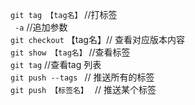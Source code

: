 `git tag 【tag名】`  //打标签  
`  -a ` //追加参数  
`git checkout` 【tag名】// 查看对应版本内容  
`git show 【tag名】`  //查看标签  
`git tag`  //查看tag 列表  
`git push --tags ` // 推送所有的标签  
`git push 【标签名】 ` // 推送某个标签  
